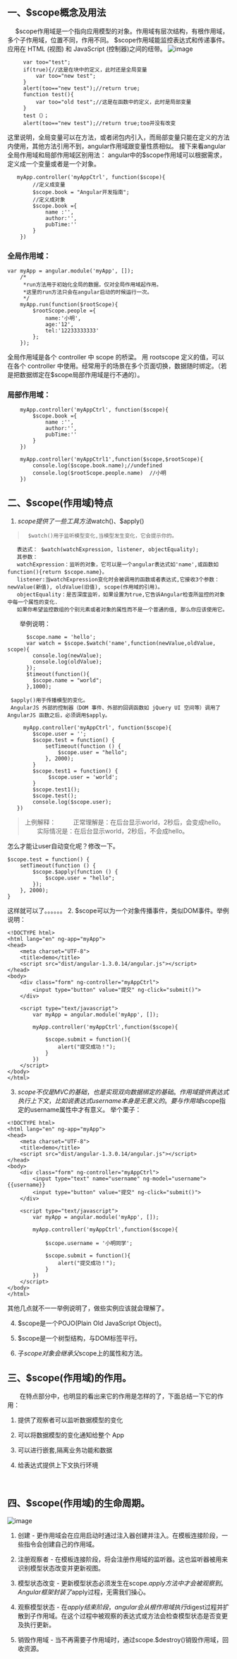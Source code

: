 ## 一、$scope概念及用法
　 $scope作用域是一个指向应用模型的对象。作用域有层次结构，有根作用域，多个子作用域，位置不同，作用不同。
   $scope作用域能监控表达式和传递事件。
   应用在 HTML (视图) 和 JavaScript (控制器)之间的纽带。
     ![image](https://images2015.cnblogs.com/blog/1086600/201702/1086600-20170216160615582-173035640.jpg)
   
   ```
        var too="test";
        if(true){//这是在块中的定义，此时还是全局变量
            var too="new test";
        }
        alert(too=="new test");//return true;
        function test(){
            var too="old test";//这是在函数中的定义，此时是局部变量
        }
        test（）；
        alert(too=="new test");//return true;too并没有改变
```
这里说明，全局变量可以在方法，或者闭包内引入，而局部变量只能在定义的方法内使用，其他方法引用不到，angular作用域跟变量性质相似。
接下来看angular全局作用域和局部作用域区别用法：
angular中的$scope作用域可以根据需求，定义成一个变量或者是一个对象。
```
   myApp.controller('myAppCtrl', function($scope){
        //定义成变量
        $scope.book = "Angular开发指南";
        //定义成对象
        $scope.book ={
            name :'',
            author:'',
            pubTime:''
        }
    })
```
### 全局作用域：
```
var myApp = angular.module('myApp', []);
    /*
     *run方法用于初始化全局的数据，仅对全局作用域起作用。
     *这里的run方法只会在angular启动的时候运行一次。
     */
    myApp.run(function($rootScope){
        $rootScope.people ={
            name:'小明',
            age:'12',
            tel:'12233333333'
        };    
    });
```
全局作用域是各个 controller 中 scope 的桥梁。
用 rootscope 定义的值，可以在各个 controller 中使用。经常用于的场景在多个页面切换，数据随时绑定。（若是把数据绑定在$scope局部作用域是行不通的）。

### 局部作用域：
```
    myApp.controller('myAppCtrl', function($scope){
        $scope.book ={
            name :'',
            author:'',
            pubTime:''
        }
    })

    myApp.controller('myAppCtrl1',function($scope,$rootScope){
        console.log($scope.book.name);//undefined
        console.log($rootScope.people.name)  //小明                           
    })
```
## 二、$scope(作用域)特点

1. $scope提供了一些工具方法$watch()、$apply()
>      $watch()用于监听模型变化,当模型发生变化，它会提示你的。
       表达式： $watch(watchExpression, listener, objectEquality);
       其参数：
       watchExpression：监听的对象，它可以是一个angular表达式如'name',或函数如function(){return $scope.name}。
       listener:当watchExpression变化时会被调用的函数或者表达式,它接收3个参数：newValue(新值), oldValue(旧值), scope(作用域的引用)。
       objectEquality：是否深度监听，如果设置为true,它告诉Angular检查所监控的对象中每一个属性的变化. 
       如果你希望监控数组的个别元素或者对象的属性而不是一个普通的值, 那么你应该使用它。
　　举例说明：　
  
```
      $scope.name = 'hello';
      var watch = $scope.$watch('name',function(newValue,oldValue, scope){
        console.log(newValue);
        console.log(oldValue);
      });
      $timeout(function(){
        $scope.name = "world";
      },1000);
```  

     $apply()用于传播模型的变化。
     AngularJS 外部的控制器（DOM 事件、外部的回调函数如 jQuery UI 空间等）调用了AngularJS 函数之后，必须调用$apply。 
     
 ```
      myApp.controller('myAppCtrl', function($scope){
         $scope.user = '';  
         $scope.test = function() {  
             setTimeout(function () {  
                 $scope.user = "hello";  
             }, 2000);  
         }  
         $scope.test1 = function() {  
              $scope.user = 'world';  
         }    
         $scope.test1();  
         $scope.test();  
         console.log($scope.user); 
    })
```
> 上例解释：
         正常理解是：在后台显示world，2秒后，会变成hello。
         实际情况是：在后台显示world，2秒后，不会成hello。

怎么才能让user自动变化呢？修改一下。
```
$scope.test = function() {  
    setTimeout(function () {  
        $scope.$apply(function () {  
            $scope.user = "hello";  
        });  
    }, 2000);  
}  
```
这样就可以了。。。。。。
2. $scope可以为一个对象传播事件，类似DOM事件。举例说明：
```
<!DOCTYPE html>
<html lang="en" ng-app="myApp">
<head>
    <meta charset="UTF-8">
    <title>demo</title>
    <script src="dist/angular-1.3.0.14/angular.js"></script>
</head>
<body>
    <div class="form" ng-controller="myAppCtrl">
        <input type="button" value="提交" ng-click="submit()">
    </div>

    <script type="text/javascript">
        var myApp = angular.module('myApp', []);

        myApp.controller('myAppCtrl',function($scope){

            $scope.submit = function(){
                alert("提交成功！");
            }
        })
    </script>
</body>
</html>
```
3. $scope不仅是MVC的基础，也是实现双向数据绑定的基础。作用域提供表达式执行上下文，比如说表达式{{username}}本身是无意义的。
要与作用域$scope指定的username属性中才有意义。
举个栗子：
```
<!DOCTYPE html>
<html lang="en" ng-app="myApp">
<head>
    <meta charset="UTF-8">
    <title>demo</title>
    <script src="dist/angular-1.3.0.14/angular.js"></script>
</head>
<body>
    <div class="form" ng-controller="myAppCtrl">
        <input type="text" name="username" ng-model="username">{{username}}
        <input type="button" value="提交" ng-click="submit()">
    </div>

    <script type="text/javascript">
        var myApp = angular.module('myApp', []);

        myApp.controller('myAppCtrl',function($scope){

            $scope.username = '小明同学';

            $scope.submit = function(){
                alert("提交成功！");
            }
        })
    </script>
</body>
</html>
```
其他几点就不一一举例说明了，做些实例应该就会理解了。

4. $scope是一个POJO(Plain Old JavaScript Object)。

5. $scope是一个树型结构，与DOM标签平行。

6. 子$scope对象会继承父$scope上的属性和方法。

## 三、$scope(作用域)的作用。

　　在特点部分中，也明显的看出来它的作用是怎样的了，下面总结一下它的作用：

1. 提供了观察者可以监听数据模型的变化

2. 可以将数据模型的变化通知给整个 App

3. 可以进行嵌套,隔离业务功能和数据

4. 给表达式提供上下文执行环境

 

## 四、$scope(作用域)的生命周期。
![image](https://images2015.cnblogs.com/blog/1086600/201702/1086600-20170216173908613-1397538935.png)
1. 创建 - 更作用域会在应用启动时通过注入器创建并注入。在模板连接阶段，一些指令会创建自己的作用域。

2. 注册观察者 - 在模板连接阶段，将会注册作用域的监听器。这也监听器被用来识别模型状态改变并更新视图。

3. 模型状态改变 - 更新模型状态必须发生在scope.$apply方法中才会被观察到。Angular框架封装了$apply过程，无需我们操心。

4. 观察模型状态 - 在$apply结束阶段，angular会从根作用域执行$digest过程并扩散到子作用域。在这个过程中被观察的表达式或方法会检查模型状态是否变更及执行更新。

5. 销毁作用域 - 当不再需要子作用域时，通过scope.$destroy()销毁作用域，回收资源。
 
